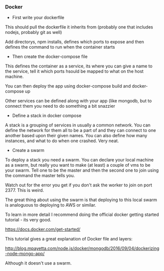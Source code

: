 ### Docker


* First write your dockerfile

This should pull the dockerfile it inherits from (probably one that includes nodejs, probably git as well)

Add directorys, npm installs, defines which ports to expose and then defines the command to run when the container starts

* Then create the docker-compose file

This defines the container as a service, its where you can give a name to the service, tell it which ports hsould be mapped to what on the host machine.

You can then deploy the app using docker-compose build and docker-compose up

Other services can be defined along with your app (like mongodb, but to connect them you need to do something a bit snazzier

* Define a stack in docker compose

A stack is a grouping of services in usually a common network. You can define the network for them all to be a part of and they can connect to one another based upon their given names. You can also define how many instances, and what to do when one crashed. Very neat.

* Create a swarm

To deploy a stack you need a swarm. You can declare your local machine as a swarm, but really you want to make (at least) a couple of vms to be your swarm. Tell one to be the master and then the second one to join using the command the master tells you.

Watch out for the error you get if you don't ask the worker to join on port 2377. This is weird.

The great thing about using the swarm is that deploying to this local swarm is analoguous to deploying to AWS or similar.


To learn in more detail I recommend doing the official docker getting started tutorial - its very good.

https://docs.docker.com/get-started/

This tutorial gives a great explanation of Docker file and layers:

http://blog.mpayetta.com/node.js/docker/mongodb/2016/09/04/dockerizing-node-mongo-app/

Although it doesn't use a swarm.